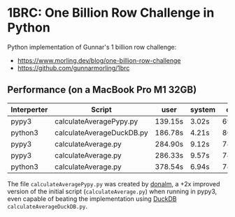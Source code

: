# 1BRC: One Billion Row Challenge in Python

Python implementation of Gunnar's 1 billion row challenge:
- https://www.morling.dev/blog/one-billion-row-challenge
- https://github.com/gunnarmorling/1brc

## Performance (on a MacBook Pro M1 32GB)
| Interperter | Script | user | system | cpu | total |
| ----------- | ------ | ---- | ------ | --- | ----- |
| pypy3 | calculateAveragePypy.py | 139.15s | 3.02s | 699% | 20.323 |
| python3 | calculateAverageDuckDB.py | 186.78s | 4.21s | 806% | 23.673 |
| pypy3 | calculateAverage.py | 284.90s | 9.12s | 749% | 39.236 |
| pypy3 | calculateAverage.py | 286.33s | 9.57s | 746% | 39.665 |
| python3 | calculateAverage.py | 378.54s | 6.94s | 747% | 51.544 |

The file `calculateAveragePypy.py` was created by [donalm](https://github.com/donalm), a +2x improved version of the initial script (`calculateAverage.py`) when running in pypy3, even capable of beating the implementation using [DuckDB](https://duckdb.org/) `calculateAverageDuckDB.py`.